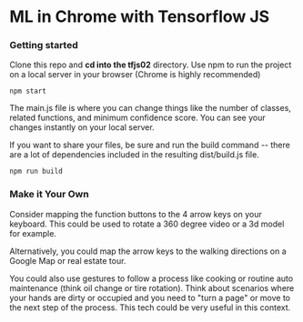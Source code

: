 # ML in Chrome with Tensorflow JS

### Getting started

Clone this repo and <b>cd into the tfjs02</b> directory. 
Use npm to run the project on a local server in your browser 
(Chrome is highly recommended)
```
npm start
```
The main.js file is where you can change things like the number of classes, related functions, and minimum confidence score. You can see your changes instantly on your local server.

If you want to share your files, be sure and run the build command -- there are a lot of dependencies included in the resulting dist/build.js file.

```
npm run build
```
### Make it Your Own
Consider mapping the function buttons to the 4 arrow keys on your keyboard. This could be used to rotate a 360 degree video or a 3d model for example. 

Alternatively, you could map the arrow keys to the walking directions on a Google Map or real estate tour.

You could also use gestures to follow a process like cooking or routine auto maintenance (think oil change or tire rotation). Think about scenarios where your hands are dirty or occupied and you need to "turn a page" or move to the next step of the process. This tech could be very useful in this context.



